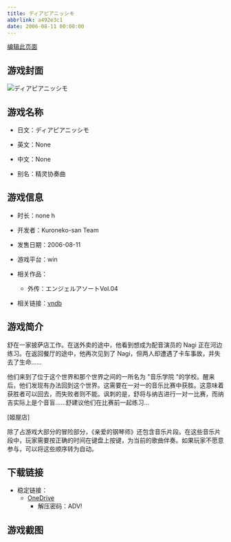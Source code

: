```yaml
---
title: ディアピアニッシモ
abbrlink: a492e3c1
date: 2006-08-11 00:00:00
---
```

[编辑此页面](https://github.com/ACG-3/ADV3-source/blob/main/source/_posts/games/%E3%83%87%E3%82%A3%E3%82%A2%E3%83%94%E3%82%A2%E3%83%8B%E3%83%83%E3%82%B7%E3%83%A2.md)

## 游戏封面

![ディアピアニッシモ](https://pan.timero.xyz/onedrive/img_lib_001/%E3%83%87%E3%82%A3%E3%82%A2%E3%83%94%E3%82%A2%E3%83%8B%E3%83%83%E3%82%B7%E3%83%A2_cover.avif)


## 游戏名称

- 日文：ディアピアニッシモ
- 英文：None
- 中文：None

- 别名：精灵协奏曲


## 游戏信息

- 时长：none h
- 开发者：Kuroneko-san Team
- 发售日期：2006-08-11
- 游戏平台：win
- 相关作品：
   - 外传：エンジェルアソートVol.04

- 相关链接：[vndb](https://vndb.org/v674)


## 游戏简介

舒在一家披萨店工作。在送外卖的途中，他看到想成为配音演员的 Nagi 正在河边练习。在返回餐厅的途中，他再次见到了 Nagi，但两人却遭遇了卡车事故，并失去了生命......

他们来到了位于这个世界和那个世界之间的一所名为 "音乐学院 "的学校。醒来后，他们发现有办法回到这个世界。这需要在一对一的音乐比赛中获胜。这意味着获胜者可以回去，而失败者则不能。讽刺的是，舒将与纳吉进行一对一比赛，而纳吉实际上是个音盲......舒建议他们在比赛前一起练习...

[姬屋店]

除了占游戏大部分的冒险部分，《亲爱的钢琴师》还包含音乐片段。在这些音乐片段中，玩家需要按正确的时间在键盘上按键，为当前的歌曲伴奏。如果玩家不愿意参与，可以将这些顺序转为自动。


## 下载链接

- 稳定链接：
    - [OneDrive](https://pan.timero.xyz/onedrive/adv_lib_001/%E3%83%87%E3%82%A3%E3%82%A2%E3%83%94%E3%82%A2%E3%83%8B%E3%83%83%E3%82%B7%E3%83%A2)
        - 解压密码：ADV!



## 游戏截图


